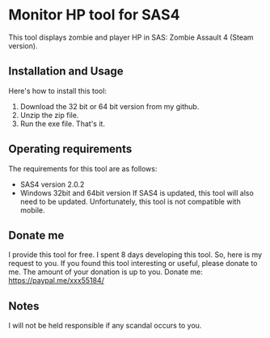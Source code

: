 # Monitor HP tool for SAS4
This tool displays zombie and player HP in SAS: Zombie Assault 4 (Steam version).

## Installation and Usage
Here's how to install this tool:
1. Download the 32 bit or 64 bit version from my github.
2. Unzip the zip file.
3. Run the exe file.
That's it.

## Operating requirements
The requirements for this tool are as follows:
* SAS4 version 2.0.2
* Windows 32bit and 64bit version
If SAS4 is updated, this tool will also need to be updated.
Unfortunately, this tool is not compatible with mobile.

## Donate me
I provide this tool for free.
I spent 8 days developing this tool.
So, here is my request to you.
If you found this tool interesting or useful, please donate to me.
The amount of your donation is up to you.
Donate me: https://paypal.me/xxx55184/

## Notes
I will not be held responsible if any scandal occurs to you.



